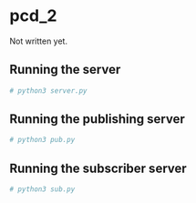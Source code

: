 # pcd_2

Not written yet.

## Running the server
```bash {cmd}
# python3 server.py
```
## Running the publishing server
```bash {cmd}
# python3 pub.py
```
## Running the subscriber server
```bash {cmd}
# python3 sub.py
```
